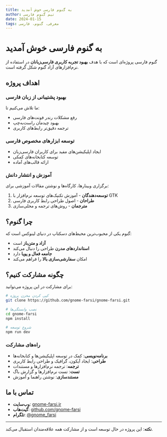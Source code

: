 ```yaml
---
title: به گنوم فارسی خوش آمدید
author: تیم گنوم فارسی
date: 2024-01-15
tags: معرفی، گنوم، فارسی
---
```


# به گنوم فارسی خوش آمدید

گنوم فارسی پروژه‌ای است که با هدف **بهبود تجربه کاربری فارسی‌زبانان** در استفاده از نرم‌افزارهای آزاد گنوم شکل گرفته است.

## اهداف پروژه

### بهبود پشتیبانی از زبان فارسی
ما تلاش می‌کنیم تا:
- رفع مشکلات رندر فونت‌های فارسی
- بهبود چیدمان راست‌به‌چپ
- ترجمه دقیق‌تر رابط‌های کاربری

### توسعه ابزارهای مخصوص فارسی
* ایجاد اپلیکیشن‌های مفید برای کاربران فارسی‌زبان
* توسعه کتابخانه‌های کمکی
* ارائه قالب‌های آماده

### آموزش و انتشار دانش
برگزاری وبینارها، کارگاه‌ها و نوشتن مقالات آموزشی برای:

1. **توسعه‌دهندگان** - آموزش تکنیک‌های توسعه نرم‌افزار با GTK
2. **طراحان** - اصول طراحی رابط کاربری فارسی
3. **مترجمان** - روش‌های ترجمه و محلی‌سازی

## چرا گنوم؟

گنوم یکی از محبوب‌ترین محیط‌های دسکتاپ در دنیای لینوکس است که:

- **آزاد و متن‌باز** است
- **استانداردهای مدرن** طراحی را دنبال می‌کند
- **جامعه فعال و پویا** دارد
- امکان **سفارشی‌سازی بالا** را فراهم می‌کند

## چگونه مشارکت کنیم؟

برای مشارکت در این پروژه می‌توانید:

```bash
# کپی کردن مخزن پروژه
git clone https://github.com/gnome-farsi/gnome-farsi.git

# نصب وابستگی‌ها
cd gnome-farsi
npm install

# شروع توسعه
npm run dev
```

### راه‌های مشارکت

- **برنامه‌نویسی**: کمک در توسعه اپلیکیشن‌ها و کتابخانه‌ها
- **طراحی**: ایجاد آیکون، گرافیک و طراحی رابط کاربری
- **ترجمه**: ترجمه نرم‌افزارها و مستندات
- **تست**: تست نرم‌افزارها و گزارش باگ
- **مستندسازی**: نوشتن راهنما و آموزش

## تماس با ما

- **وب‌سایت**: [gnome-farsi.ir](https://gnome-farsi.ir)
- **گیت‌هاب**: [github.com/gnome-farsi](https://github.com/gnome-farsi)
- **تلگرام**: [@gnome_farsi](https://t.me/gnome_farsi)

---

**نکته**: این پروژه در حال توسعه است و از مشارکت همه علاقه‌مندان استقبال می‌کند.